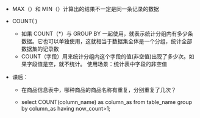 - MAX（）和 MIN（）计算出的结果不一定是同一条记录的数据

- COUNT( )

  - 如果 COUNT（*）与 GROUP BY 一起使用，就表示统计分组内有多少条数据。它也可以单独使用，这就相当于数据集全体是一个分组，统计全部数据集的记录数
  - COUNT（字段）用来统计分组内这个字段的值(非空值)出现了多少次。如果字段值是空，就不统计。
    使用场景：统计表中字段的非空值

- 课后：

  - 在商品信息表中，哪种商品的商品名称有重复，分别重复了几次？

  - select 
        COUNT(column_name) as column_as 
        from table_name 
        group by column_as 
        having now_count>1;